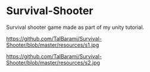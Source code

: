 # Survival-Shooter

Survival shooter game made as part of my unity tutorial.


https://github.com/TalBarami/Survival-Shooter/blob/master/resources/s1.jpg


https://github.com/TalBarami/Survival-Shooter/blob/master/resources/s2.jpg
